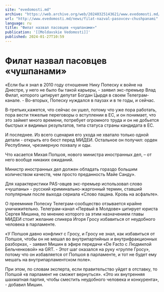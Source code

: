 ```yaml
---
site: "evedomosti.md"
archive: "https://web.archive.org/web/20240325143621/www.evedomosti.md/news/filat-nazval-pasovcev-chushpanami"
url: "http://www.evedomosti.md/news/filat-nazval-pasovcev-chushpanami"
language: ru
title: "Филат назвал пасовцев «чушпанами»"
publication: '[[Moldavskie Vedomosti]]'
published: 2024-01-27T10:59
---
```


# Филат назвал пасовцев «чушпанами»

«Если бы я знал в 2010 году отношение Нику Попеску к войне на Днестре, у него не было бы такой карьеры, - заявил экс-премьер Влад Филат, которого цитирует депутат Богдан Цырдя в своем Телеграм-канале. - Во-вторых, Попеску нуждался в паузах и в те годы, и сейчас.

В-третьих,кажется, что сейчас он ушел, потому что уже пора работать, пора вести тяжелые переговоры о вступлении в ЕС, и он понимает, что это займет много времени, потребует огромного труда и он не добьется быстрых и видимых результатов, типа статуса страны кандидата в ЕС.

И последнее. Из всего сценария его ухода не хватало только одной детали - открыть его бюст перед МИДЕИ. Остальное он получил: орден Республики, чрезмерную похвалу и оды.

Что касается Михая Попшоя, нового министра иностранных дел, – от него вообще никаких ожиданий.

Министр иностранных дел должен обладать гораздо большим количеством качеств, чем просто преданность Майе Санду».

Для характеристики PAS-овцев экс-премьер использовал слово «чушпаны» - русский криминально-жаргонный термин, ставший популярным после выхода сериала «Слово пацана. Кровь на асфальте».

О преемнике Попеску Телеграм-сообщество отзывается крайне уничижительно. Телеграм-канал «Первый в Молдове» цитирует юриста Сергея Мишина, по мнению которого за этим назначением главы МИДЕИ стоит желание спикера Игоря Гросу избавиться от неудобного человека в парламенте.

«У Попшоя давно конфликт с Гросу, и Гросу не знал, как избавиться от Попшоя, чтобы он не мешал во внутрипартийных и внутрифракционных разборках, - заявил Мишин в эфире передачи «De Facto с Людмилой Бельченковой» на GRT. - Этот шаг оказался на руку «группе Гросу», потому что он избавляется от Попшоя в парламенте, и тот не будет ему мешать на внутрипарламентском поле».

При этом, по словам эксперта, если правительство уйдет в отставку, то Попшой «в парламент не сможет вернуться». «Это их внутренняя шахматная партия, чтобы сместить неудобного человека и конкурента», - добавил Мишин.